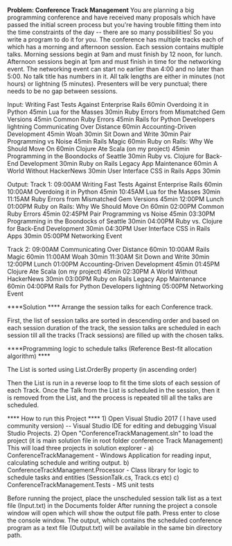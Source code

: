 ****Problem: Conference Track Management****
You are planning a big programming conference and have received many proposals which have passed the initial screen process but you're having trouble fitting them into the time constraints of the day -- there are so many possibilities!
 So you write a program to do it for you.
The conference has multiple tracks each of which has a morning and afternoon session.
Each session contains multiple talks.
Morning sessions begin at 9am and must finish by 12 noon, for lunch.
Afternoon sessions begin at 1pm and must finish in time for the networking event.
The networking event can start no earlier than 4:00 and no later than 5:00.
No talk title has numbers in it.
All talk lengths are either in minutes (not hours) or lightning (5 minutes).
Presenters will be very punctual; there needs to be no gap between sessions.
 
 
Input:
Writing Fast Tests Against Enterprise Rails 60min
Overdoing it in Python 45min
Lua for the Masses 30min
Ruby Errors from Mismatched Gem Versions 45min
Common Ruby Errors 45min
Rails for Python Developers lightning
Communicating Over Distance 60min
Accounting-Driven Development 45min
Woah 30min
Sit Down and Write 30min
Pair Programming vs Noise 45min
Rails Magic 60min
Ruby on Rails: Why We Should Move On 60min
Clojure Ate Scala (on my project) 45min
Programming in the Boondocks of Seattle 30min
Ruby vs. Clojure for Back-End Development 30min
Ruby on Rails Legacy App Maintenance 60min
A World Without HackerNews 30min
User Interface CSS in Rails Apps 30min
 
Output: 
Track 1:
09:00AM Writing Fast Tests Against Enterprise Rails 60min
10:00AM Overdoing it in Python 45min
10:45AM Lua for the Masses 30min
11:15AM Ruby Errors from Mismatched Gem Versions 45min
12:00PM Lunch
01:00PM Ruby on Rails: Why We Should Move On 60min
02:00PM Common Ruby Errors 45min
02:45PM Pair Programming vs Noise 45min
03:30PM Programming in the Boondocks of Seattle 30min
04:00PM Ruby vs. Clojure for Back-End Development 30min
04:30PM User Interface CSS in Rails Apps 30min
05:00PM Networking Event
 
Track 2:
09:00AM Communicating Over Distance 60min
10:00AM Rails Magic 60min
11:00AM Woah 30min
11:30AM Sit Down and Write 30min
12:00PM Lunch
01:00PM Accounting-Driven Development 45min
01:45PM Clojure Ate Scala (on my project) 45min
02:30PM A World Without HackerNews 30min
03:00PM Ruby on Rails Legacy App Maintenance 60min
04:00PM Rails for Python Developers lightning
05:00PM Networking Event


****Solution ****
Arrange the session talks for each Conference track.

First, the list of session talks are sorted in descending order and based on each session duration of the track, 
the session talks are scheduled in each session till all the tracks (Track sessions)  are filled up with the chosen talks.


****Programming logic to schedule talks (Reference Best-fit allocation algorithm) ****

The List<SessionTalk> is sorted using List<T>.OrderBy property (in ascending order)

Then the List<SessionTalk> is run in a reverse loop to fit the time slots of each session of each Track. Once the Talk from the List<SessionTalk> is
scheduled in the session, then it is removed from the List<SessionTalk>, and the process is repeated till all the talks are scheduled.




**** How to run this Project ****
1) 
Open  Visual Studio 2017 ( I have used community version) -- Visual Studio IDE for editing and debugging Visual Studio Projects.
2) Open "ConferenceTrackManagement.sln" to load the project (it is main solution file in root folder conference Track Management) 
This will load three projects in solution explorer -
a) ConferenceTrackManagement - Windows Application for reading input, calculating schedule and writing output.
b) ConferenceTrackManagement.Processor - Class  library for logic to schedule tasks and entities (SessionTalk.cs, Track.cs etc)
c) ConferenceTrackManagement.Tests - MS unit tests
    
Before running the project, place the unscheduled session talk list as a text file (Input.txt) in the Documents folder
After running the project a console window will open which will show the output file path. Press enter to close the console window.
The output, which contains the scheduled conference program as a text file (Output.txt) will be available in the same bin directory path.

